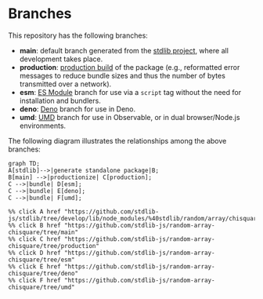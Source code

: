 <!--

@license Apache-2.0

Copyright (c) 2022 The Stdlib Authors.

Licensed under the Apache License, Version 2.0 (the "License");
you may not use this file except in compliance with the License.
You may obtain a copy of the License at

    http://www.apache.org/licenses/LICENSE-2.0

Unless required by applicable law or agreed to in writing, software
distributed under the License is distributed on an "AS IS" BASIS,
WITHOUT WARRANTIES OR CONDITIONS OF ANY KIND, either express or implied.
See the License for the specific language governing permissions and
limitations under the License.

-->

# Branches

This repository has the following branches:

-   **main**: default branch generated from the [stdlib project][stdlib-url], where all development takes place.
-   **production**: [production build][production-url] of the package (e.g., reformatted error messages to reduce bundle sizes and thus the number of bytes transmitted over a network).
-   **esm**: [ES Module][esm-url] branch for use via a `script` tag without the need for installation and bundlers.
-   **deno**: [Deno][deno-url] branch for use in Deno.
-   **umd**: [UMD][umd-url] branch for use in Observable, or in dual browser/Node.js environments.

The following diagram illustrates the relationships among the above branches:

```mermaid
graph TD;
A[stdlib]-->|generate standalone package|B;
B[main] -->|productionize| C[production];
C -->|bundle| D[esm];
C -->|bundle| E[deno];
C -->|bundle| F[umd];

%% click A href "https://github.com/stdlib-js/stdlib/tree/develop/lib/node_modules/%40stdlib/random/array/chisquare"
%% click B href "https://github.com/stdlib-js/random-array-chisquare/tree/main"
%% click C href "https://github.com/stdlib-js/random-array-chisquare/tree/production"
%% click D href "https://github.com/stdlib-js/random-array-chisquare/tree/esm"
%% click E href "https://github.com/stdlib-js/random-array-chisquare/tree/deno"
%% click F href "https://github.com/stdlib-js/random-array-chisquare/tree/umd"
```

[stdlib-url]: https://github.com/stdlib-js/stdlib/tree/develop/lib/node_modules/%40stdlib/random/array/chisquare
[production-url]: https://github.com/stdlib-js/random-array-chisquare/tree/production
[deno-url]: https://github.com/stdlib-js/random-array-chisquare/tree/deno
[umd-url]: https://github.com/stdlib-js/random-array-chisquare/tree/umd
[esm-url]: https://github.com/stdlib-js/random-array-chisquare/tree/esm